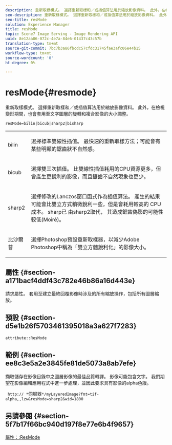 ```yaml
---
description: 重新取樣模式。 選擇重新取樣和／或插值算法用於縮放影像資料。 此外，在檢視變形期間，也會套用至文字圖層的旋轉和複合影像的大小調整。
seo-description: 重新取樣模式。 選擇重新取樣和／或插值算法用於縮放影像資料。 此外，在檢視變形期間，也會套用至文字圖層的旋轉和複合影像的大小調整。
seo-title: resMode
solution: Experience Manager
title: resMode
topic: Scene7 Image Serving - Image Rendering API
uuid: 8e12aa06-072c-4e7a-84e6-01437c43c57b
translation-type: tm+mt
source-git-commit: 7bc7b3a86fbcdc57cfdc31745fae3afc06e44b15
workflow-type: tm+mt
source-wordcount: '0'
ht-degree: 0%

---
```



# resMode{#resmode}

重新取樣模式。 選擇重新取樣和／或插值算法用於縮放影像資料。 此外，在檢視變形期間，也會套用至文字圖層的旋轉和複合影像的大小調整。

`resMode=bilin|bicub|sharp2|bisharp`

<table id="table_FD658AC521E24EB9ADBB87F98549BC3B"> 
 <tbody> 
  <tr> 
   <td colname="col1"> <p> <span class="codeph"> bilin  </span> </p> </td> 
   <td colname="col2"> <p>選擇標準雙線性插值。 最快速的重新取樣方法；可能會有某些明顯的鋸齒狀不自然感。 </p> </td> 
  </tr> 
  <tr> 
   <td colname="col1"> <p> <span class="codeph"> bicub  </span> </p> </td> 
   <td colname="col2"> <p>選擇雙三次插值。 比雙線性插值耗用的CPU資源更多，但會產生更銳利的影像，而且鋸齒不自然現象也更少。 </p> </td> 
  </tr> 
  <tr> 
   <td colname="col1"> <p> <span class="codeph"> sharp2  </span> </p> </td> 
   <td colname="col2"> <p>選擇修改的Lanczos窗口函式作為插值算法。 產生的結果可能會比雙立方式稍微銳利一些，但是會耗用較高的 CPU 成本。<span class="codeph"> sharp已 </span> 由sharp2取代， <span class="codeph"> 其造成鋸齒偽影的可能性 </span>較低(Moiré)。 </p> </td> 
  </tr> 
  <tr> 
   <td colname="col1"> <p> <span class="codeph"> 比沙爾普  </span> </p> </td> 
   <td colname="col2"> <p>選擇Photoshop預設重新取樣器，以減少Adobe Photoshop中稱為「雙立方體銳利化」的影像大小。 </p> </td> 
  </tr> 
 </tbody> 
</table>

## 屬性 {#section-a171bacf4ddf43c782e46b86a16d443e}

請求屬性。 套用至建立最終回覆影像時涉及的所有縮放操作，包括所有圖層縮放。

## 預設 {#section-d5e1b26f5703461395018a3a627f7283}

`attribute::ResMode`

## 範例 {#section-ee8c3e5a2e3845fe81de5073a8ab7efe}

擷取儲存在影像目錄中之圖層影像的最佳品質轉譯。 影像可能包含文字。 我們期望在影像編輯應用程式中進一步處理，並因此要求具有影像的alpha色版。

` http:// *`伺服器`*/myLayeredImage?fmt=tif-alpha,,lzw&resMode=sharp2&wid=1800`

## 另請參閱 {#section-5f7b17f66bc940d197f8e77e6b4f9657}

[屬性：:ResMode](../../../../../is-api/image-catalog/image-serving-api-ref/c-image-catalog-reference/c-attributes-reference/r-is-cat-resmode.md#reference-609095ef568743a086f28d87c54dafa2)
